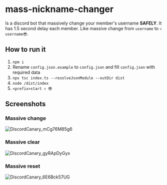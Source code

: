 # mass-nickname-changer

Is a discord bot that massively change your member's username **SAFELY**. It has 1.5 second delay each member. Like massive change from `username` to `💀username😎`.

## How to run it
1. `npm i`
2. Rename `config.json.example` to `config.json` and fill `config.json` with required data
3. `npx tsc index.ts --resolveJsonModule --outDir dist`
4. `node /dist/index`
5. `<prefix>start 💀 😎`


## Screenshots
### Massive change
![DiscordCanary_mCg76M85g6](https://user-images.githubusercontent.com/60313514/162622625-cd7adc0e-8c00-4246-ad76-adc22d3e7559.gif)

### Massive clear
![DiscordCanary_gyRApDyGyx](https://user-images.githubusercontent.com/60313514/162622664-35965767-9752-4ded-9508-b02606117230.gif)

### Massive reset
![DiscordCanary_6E6Bck57UG](https://user-images.githubusercontent.com/60313514/162622696-81cdb6c3-0ca3-4b3a-b4f5-7023b4186a8a.gif)
